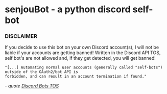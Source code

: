 # senjouBot - a python discord self-bot

### DISCLAIMER
If you decide to use this bot on your own Discord account(s), I will not be liable if your accounts are getting banned! Written in the Discord API TOS, self bot's are not allowed and, if they get detected, you will get banned!
```
"[...] Automating normal user accounts (generally called "self-bots") outside of the OAuth2/bot API is 
forbidden, and can result in an account termination if found."
```
*- quote [Discord Bots TOS](https://discordapp.com/developers/docs/topics/oauth2#bot-vs-user-accounts)*
